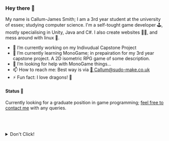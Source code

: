 ### Hey there 👋
My name is Callum-James Smith; I am a 3rd year student at the university of essex; studying computer science.
I'm a self-tought game developer 🕹, mostly specialising in Unity, Java and C#. I also create websites 🐱‍🐉, and mess around with linux 🐧.

- 🔭 I’m currently working on my Indivudual Capstone Project
- 🌱 I’m currently learning MonoGame; in prepairation for my 3rd year capstone project. A 2D isometric RPG game of some description.
- 🤔 I’m looking for help with MonoGame things...
- 📫 How to reach me: Best way is via [📧 Callum@sudo-make.co.uk](mailto:Callum@sudo-make.co.uk)
- ⚡ Fun fact: I love dragons! 🐉

#### Status 📢
Currently looking for a graduate position in game programming; [feel free to contact me](mailto:csmith99@protonmail.com) with any queries.

</br>
</br>
</br>
<details>
  <summary markdown="span">Don't Click!</summary>
<pre>
 ____________________________
< Hi, I am not actually here >
 ----------------------------
        \   ^__^
         \  (oo)\_______
            (__)\       )\/\
                ||----w |
                ||     ||
</pre>
</details>
